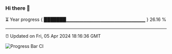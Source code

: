 ### Hi there 👋

⏳ Year progress { ███████▁▁▁▁▁▁▁▁▁▁▁▁▁▁▁▁▁▁▁▁▁▁▁ } 26.16 %

---

⏰ Updated on Fri, 05 Apr 2024 18:16:36 GMT

![Progress Bar CI](https://github.com/liununu/liununu/workflows/Progress%20Bar%20CI/badge.svg)
